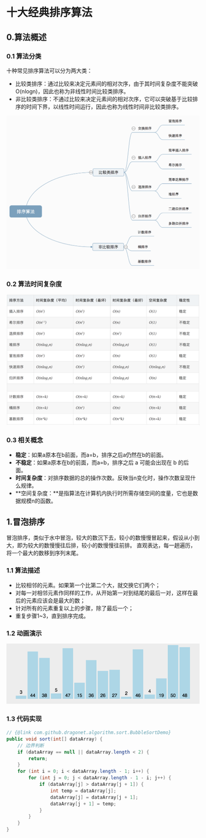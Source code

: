 # 十大经典排序算法

## 0.算法概述
### 0.1 算法分类

十种常见排序算法可以分为两大类：

- 比较类排序：通过比较来决定元素间的相对次序，由于其时间复杂度不能突破O(nlogn)，因此也称为非线性时间比较类排序。
- 非比较类排序：不通过比较来决定元素间的相对次序，它可以突破基于比较排序的时间下界，以线性时间运行，因此也称为线性时间非比较类排序。

![排序算法](images/sort_all.png)

### 0.2 算法时间复杂度

![算法时间复杂度](images/sort_all_time.png)

### 0.3 相关概念

- **稳定**：如果a原本在b前面，而a=b，排序之后a仍然在b的前面。
- **不稳定**：如果a原本在b的前面，而a=b，排序之后 a 可能会出现在 b 的后面。
- **时间复杂度**：对排序数据的总的操作次数。反映当n变化时，操作次数呈现什么规律。
- **空间复杂度：**是指算法在计算机内执行时所需存储空间的度量，它也是数据规模n的函数。 



## 1.冒泡排序

冒泡排序，类似于水中冒泡，较大的数沉下去，较小的数慢慢冒起来，假设从小到大，即为较大的数慢慢往后排，较小的数慢慢往前排。
直观表达，每一趟遍历，将一个最大的数移到序列末尾。

### 1.1 算法描述

- 比较相邻的元素。如果第一个比第二个大，就交换它们两个；
- 对每一对相邻元素作同样的工作，从开始第一对到结尾的最后一对，这样在最后的元素应该会是最大的数；
- 针对所有的元素重复以上的步骤，除了最后一个；
- 重复步骤1~3，直到排序完成。



### 1.2 动画演示

![动画演示](images/sort_bubble.gif)



### 1.3 代码实现

```java
// {@link com.github.dragonet.algorithm.sort.BubbleSortDemo}
public void sort(int[] dataArray) {
    // 边界判断
    if (dataArray == null || dataArray.length < 2) {
        return;
    }
    for (int i = 0; i < dataArray.length - 1; i++) {
        for (int j = 0; j < dataArray.length - 1 - i; j++) {
            if (dataArray[j] > dataArray[j + 1]) {
                int temp = dataArray[j];
                dataArray[j] = dataArray[j + 1];
                dataArray[j + 1] = temp;
            }
        }
    }
}
```



